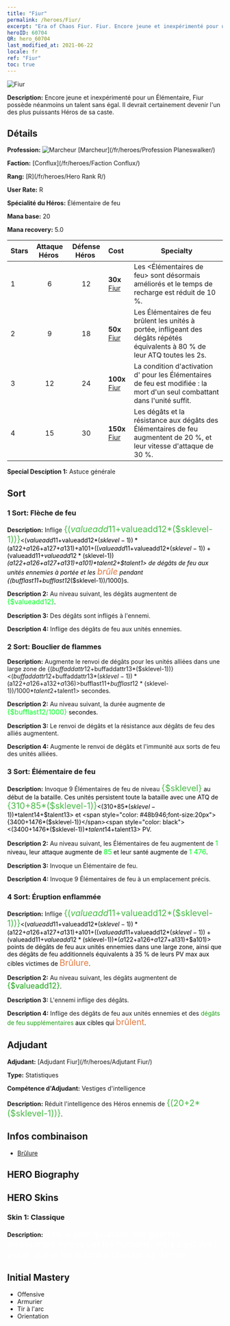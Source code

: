 ```yaml
---
title: "Fiur"
permalink: /heroes/Fiur/
excerpt: "Era of Chaos Fiur. Fiur. Encore jeune et inexpérimenté pour un Élémentaire, Fiur possède néanmoins un talent sans égal. Il devrait certainement devenir l'un des plus puissants Héros de sa caste."
heroID: 60704
QR: hero_60704
last_modified_at: 2021-06-22
locale: fr
ref: "Fiur"
toc: true
---
```

  ![Fiur](/images/h/h_Fiur.jpg)

 **Description:** Encore jeune et inexpérimenté pour un Élémentaire, Fiur possède néanmoins un talent sans égal. Il devrait certainement devenir l'un des plus puissants Héros de sa caste.
## Détails
 **Profession:** ![Marcheur](/images/h/h_prof_13.png)  [Marcheur](/fr/heroes/Profession Planeswalker/)

 **Faction:** [Conflux](/fr/heroes/Faction Conflux/)

 **Rang:** [R](/fr/heroes/Hero Rank R/)

 **User Rate:** R

 **Spécialité du Héros:** Élémentaire de feu

 **Mana base:** 20

 **Mana recovery:** 5.0


  | Stars | Attaque Héros  | Défense Héros  | Cost |     Specialty     |
  |---------|:---------------:|:---------------:|:--|--------------------|
  |    1    | 6 | 12 | **30x** [Fiur](/ItemsFR/her_381/) | Les <Élémentaires de feu> sont désormais améliorés et le temps de recharge est réduit de 10 %. |
  |    2    | 9 | 18 | **50x** [Fiur](/ItemsFR/her_381/) | Les Élémentaires de feu brûlent les unités à portée, infligeant des dégâts répétés équivalents à 80 % de leur ATQ toutes les 2s. |
  |    3    | 12 | 24 | **100x** [Fiur](/ItemsFR/her_381/) | La condition d'activation d'<Onde de choc> pour les Élémentaires de feu est modifiée : la mort d'un seul combattant dans l'unité suffit. |
  |    4    | 15 | 30 | **150x** [Fiur](/ItemsFR/her_381/) | Les dégâts et la résistance aux dégâts des Élémentaires de feu augmentent de 20 %, et leur vitesse d'attaque de 30 %. |

 **Special Desciption 1:** Astuce générale

## Sort
### 1 Sort: Flèche de feu
 **Description:** Inflige <span style="color: #48b946;font-size:20px">{($valueadd11+$valueadd12*($sklevel-1))}</span><span style="color: black"><($valueadd11+$valueadd12*($sklevel-1))*($a122+$a126+$a127+$a131)+$a101+(($valueadd11+$valueadd12*($sklevel-1))+($valueadd11+$valueadd12*($sklevel-1))*($a122+$a126+$a127+$a131)+$a101)*$talent2+$talent1> de dégâts de feu aux unités ennemies à portée et les <span style="color: #e07c44;font-size:20px">brûle</span><span style="color: black"> pendant {($bufflast11+$bufflast12*($sklevel-1))/1000}s.

 **Description 2:** Au niveau suivant, les dégâts augmentent de <span style="color: #00ff22;font-size:16px">{$valueadd12}</span><span style="color: black">.

 **Description 3:** Des dégâts sont infligés à l'ennemi.

 **Description 4:** Inflige des dégâts de feu aux unités ennemies.

### 2 Sort: Bouclier de flammes
 **Description:** Augmente le renvoi de dégâts pour les unités alliées dans une large zone de {($buffaddattr12+$buffaddattr13*($sklevel-1))}<($buffaddattr12+$buffaddattr13*($sklevel-1))*($a122+$a126+$a132+$a136)> % et les immunise contre les sorts de feu pendant <span style="color: #48b946;font-size:20px">{($bufflast11+$bufflast12*($sklevel-1))/1000}</span><span style="color: black"><($bufflast11+$bufflast12*($sklevel-1))/1000*$talent2+$talent1> secondes.

 **Description 2:** Au niveau suivant, la durée augmente de <span style="color: #00ff22;font-size:16px">{$bufflast12/1000}</span><span style="color: black"> secondes.

 **Description 3:** Le renvoi de dégâts et la résistance aux dégâts de feu des alliés augmentent.

 **Description 4:** Augmente le renvoi de dégâts et l'immunité aux sorts de feu des unités alliées.

### 3 Sort: Élémentaire de feu
 **Description:** Invoque 9 Élémentaires de feu de niveau <span style="color: #48b946;font-size:20px">{$sklevel}</span><span style="color: black"> au début de la bataille. Ces unités persistent toute la bataille avec une ATQ de <span style="color: #48b946;font-size:20px">{310+85*($sklevel-1)}</span><span style="color: black"><(310+85*($sklevel-1))*$talent14+$talent13> et <span style="color: #48b946;font-size:20px">{3400+1476*($sklevel-1)}</span><span style="color: black"><(3400+1476*($sklevel-1))*$talent14+$talent13> PV.

 **Description 2:** Au niveau suivant, les Élémentaires de feu augmentent de <span style="color: #00ff22;font-size:16px">1</span><span style="color: black"> niveau, leur attaque augmente de <span style="color: #00ff22;font-size:16px">85</span><span style="color: black"> et leur santé augmente de <span style="color: #00ff22;font-size:16px">1 476</span><span style="color: black">.

 **Description 3:** Invoque un Élémentaire de feu.

 **Description 4:** Invoque 9 Élémentaires de feu à un emplacement précis.

### 4 Sort: Éruption enflammée
 **Description:** Inflige <span style="color: #48b946;font-size:20px">{($valueadd11+$valueadd12*($sklevel-1))}</span><span style="color: black"><($valueadd11+$valueadd12*($sklevel-1))*($a122+$a126+$a127+$a131)+$a101+(($valueadd11+$valueadd12*($sklevel-1))+($valueadd11+$valueadd12*($sklevel-1))*($a122+$a126+$a127+$a131)+$a101)> points de dégâts de feu aux unités ennemies dans une large zone, ainsi que des dégâts de feu additionnels équivalents à 35 % de leurs PV max aux cibles victimes de <span style="color: #e07c44;font-size:20px">Brûlure</span><span style="color: black">.

 **Description 2:** Au niveau suivant, les dégâts augmentent de <span style="color: #1ca216;font-size:18px">{$valueadd12}</span><span style="color: black">.

 **Description 3:** L'ennemi inflige des dégâts.

 **Description 4:** Inflige des dégâts de feu aux unités ennemies et des <span style="color: #1ca216">dégâts de feu supplémentaires</span><span style="color: black"> aux cibles qui <span style="color: #e07c44;font-size:20px">brûlent</span><span style="color: black">.


## Adjudant

 **Adjudant:**  [Adjudant Fiur](/fr/heroes/Adjutant Fiur/) 

 **Type:**  Statistiques 

 **Compétence d'Adjudant:**  Vestiges d'intelligence 

 **Description:** Réduit l'intelligence des Héros ennemis de <span style="color: #48b946;font-size:20px">{(20+2*($sklevel-1))}</span><span style="color: black">.

## Infos combinaison

* [Brûlure](/fr/combination/Brûlure/) 

## HERO Biography

## HERO Skins
### Skin 1: **Classique**

 **Description:** <span style="color: #ffffff;font-size:20px">J'en ai plus qu'assez des guerres incessantes livrées par les humains, mais c'est avec plaisir que je les aiderai à chasser ce démon.</span>



## Initial Mastery
   - Offensive
   - Armurier
   - Tir à l'arc
   - Orientation
